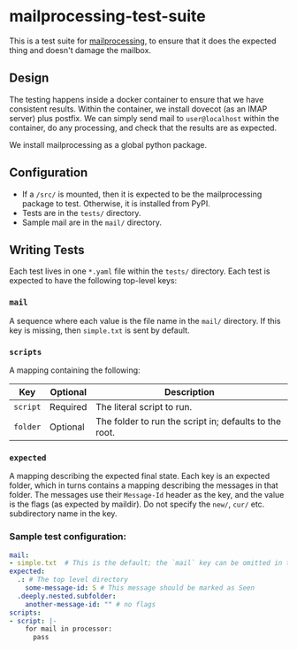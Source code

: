 # mailprocessing-test-suite

This is a test suite for [mailprocessing], to ensure that it does the expected
thing and doesn't damage the mailbox.

[mailprocessing]: http://mailprocessing.github.io/mailprocessing/

## Design

The testing happens inside a docker container to ensure that we have consistent
results.  Within the container, we install dovecot (as an IMAP server) plus
postfix.  We can simply send mail to `user@localhost` within the container, do
any processing, and check that the results are as expected.

We install mailprocessing as a global python package.

## Configuration

- If a `/src/` is mounted, then it is expected to be the mailprocessing package
  to test.  Otherwise, it is installed from PyPI.
- Tests are in the `tests/` directory.
- Sample mail are in the `mail/` directory.

## Writing Tests

Each test lives in one `*.yaml` file within the `tests/` directory.  Each test
is expected to have the following top-level keys:

### `mail`

A sequence where each value is the file name in the `mail/` directory.  If this
key is missing, then `simple.txt` is sent by default.

### `scripts`

A mapping containing the following:

Key | Optional | Description
--- | --- | ---
`script` | Required | The literal script to run.
`folder` | Optional | The folder to run the script in; defaults to the root.

### `expected`

A mapping describing the expected final state.  Each key is an expected folder,
which in turns contains a mapping describing the messages in that folder.  The
messages use their `Message-Id` header as the key, and the value is the flags
(as expected by maildir).  Do not specify the `new/`, `cur/` etc. subdirectory
name in the key.

### Sample test configuration:
```yaml
mail:
- simple.txt  # This is the default; the `mail` key can be omitted in this case.
expected:
  .: # The top level directory
    some-message-id: S # This message should be marked as Seen
  .deeply.nested.subfolder:
    another-message-id: "" # no flags
scripts:
- script: |-
    for mail in processor:
      pass
```

